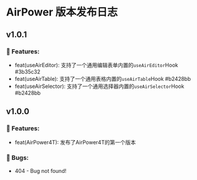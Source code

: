 # AirPower 版本发布日志

## v1.0.1

### 🎉 Features:

- feat(useAirEditor): 支持了一个通用编辑表单内置的```useAirEditor```Hook #3b35c32
- feat(useAirTable): 支持了一个通用表格内置的```useAirTable```Hook #b2428bb
- feat(useAirSelector): 支持了一个通用选择器内置的```useAirSelector```Hook #b2428bb

## v1.0.0

### 🎉 Features:

- feat(AirPower4T): 发布了AirPower4T的第一个版本

### 🐞 Bugs:

- 404 - Bug not found!